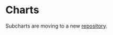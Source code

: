 # Charts

Subcharts are moving to a new [repository](https://github.com/Alfresco/alfresco-helm-charts).
